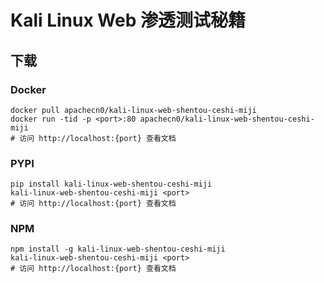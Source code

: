 # Kali Linux Web 渗透测试秘籍

## 下载

### Docker

```
docker pull apachecn0/kali-linux-web-shentou-ceshi-miji
docker run -tid -p <port>:80 apachecn0/kali-linux-web-shentou-ceshi-miji
# 访问 http://localhost:{port} 查看文档
```

### PYPI

```
pip install kali-linux-web-shentou-ceshi-miji
kali-linux-web-shentou-ceshi-miji <port>
# 访问 http://localhost:{port} 查看文档
```

### NPM

```
npm install -g kali-linux-web-shentou-ceshi-miji
kali-linux-web-shentou-ceshi-miji <port>
# 访问 http://localhost:{port} 查看文档
```